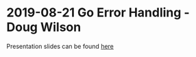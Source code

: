 # 2019-08-21 Go Error Handling - Doug Wilson
Presentation slides can be found [here](./Go&#32;Error&#32;Handling.pdf)
